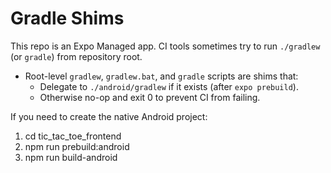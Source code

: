 # Gradle Shims

This repo is an Expo Managed app. CI tools sometimes try to run `./gradlew` (or `gradle`) from repository root.

- Root-level `gradlew`, `gradlew.bat`, and `gradle` scripts are shims that:
  - Delegate to `./android/gradlew` if it exists (after `expo prebuild`).
  - Otherwise no-op and exit 0 to prevent CI from failing.

If you need to create the native Android project:
1. cd tic_tac_toe_frontend
2. npm run prebuild:android
3. npm run build-android
